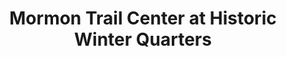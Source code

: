 ---
layout: repo
title: "Mormon Trail Center at Historic Winter Quarters"
id: 11767
permalink: repos/11767/
---